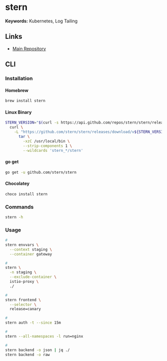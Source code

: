 # stern

**Keywords:** Kubernetes, Log Tailing

## Links

- [Main Repository](https://github.com/stern/stern)

## CLI

### Installation

#### Homebrew

```sh
brew install stern
```

#### Linux Binary

```sh
STERN_VERSION="$(curl -s https://api.github.com/repos/stern/stern/releases/latest | grep tag_name | cut -d '"' -f 4 | tr -d 'v')"; \
  curl \
    -L "https://github.com/stern/stern/releases/download/v${STERN_VERSION}/stern_${STERN_VERSION}_linux_amd64.tar.gz" | \
      tar \
        -xzC /usr/local/bin \
        --strip-components 1 \
        --wildcards 'stern_*/stern'
```

#### go get

```sh
go get -u github.com/stern/stern
```

#### Chocolatey

```sh
choco install stern
```

### Commands

```sh
stern -h
```

### Usage

```sh
#
stern envvars \
  --context staging \
  --container gateway

#
stern \
  -n staging \
  --exclude-container \
  istio-proxy \
  ./

#
stern frontend \
  --selector \
  release=canary

#
stern auth -t --since 15m

#
stern --all-namespaces -l run=nginx

#
stern backend -o json | jq ./
stern backend -o raw
```
